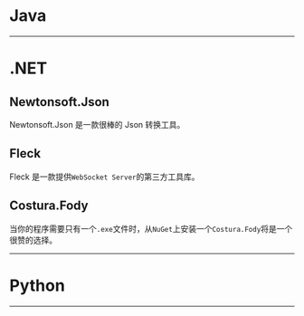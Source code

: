 # Java

--------------------------------------------------------------------------------

# .NET
## Newtonsoft.Json
Newtonsoft.Json 是一款很棒的 Json 转换工具。

## Fleck
Fleck 是一款提供`WebSocket Server`的第三方工具库。

## Costura.Fody
当你的程序需要只有一个`.exe`文件时，从`NuGet`上安装一个`Costura.Fody`将是一个很赞的选择。

--------------------------------------------------------------------------------

# Python

--------------------------------------------------------------------------------
